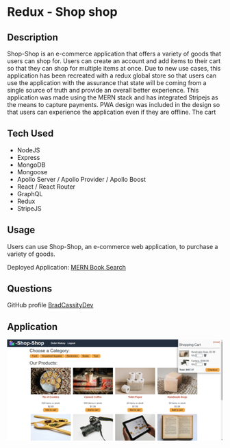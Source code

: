 # Redux - Shop shop

## Description

Shop-Shop is an e-commerce application that offers a variety of goods that users can shop for. Users can create an account and add items to their cart so that they can shop for multiple items at once. Due to new use cases, this application has been recreated with a redux global store so that users can use the application with the assurance that state will be coming from a single source of truth and provide an overall better experience. This application was made using the MERN stack and has integrated Stripejs as the means to capture payments. PWA design was included in the design so that users can experience the application even if they are offline. The cart

## Tech Used
  * NodeJS
  * Express
  * MongoDB
  * Mongoose
  * Apollo Server / Apollo Provider / Apollo Boost
  * React / React Router
  * GraphQL
  * Redux
  * StripeJS

## Usage

Users can use Shop-Shop, an e-commerce web application, to purchase a variety of goods. 

Deployed Application: [MERN Book Search](https://guarded-shore-65880.herokuapp.com/)

## Questions

GitHub profile [BradCassityDev](https://github.com/BradCassityDev)

## Application
![Working Project Screenshot](/app.PNG)